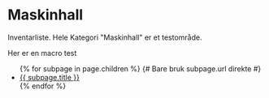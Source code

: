 # Maskinhall
Inventarliste. Hele Kategori "Maskinhall" er et testområde.

Her er en macro test

<ul>
{% for subpage in page.children %}
    {# Bare bruk subpage.url direkte #}
    <li><a href="{{ subpage.url }}">{{ subpage.title }}</a></li>
{% endfor %}
</ul>
